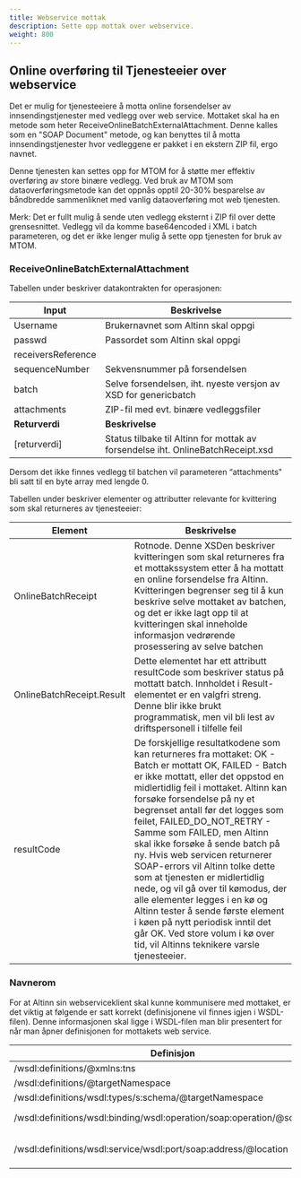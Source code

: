 ```yaml
---
title: Webservice mottak 
description: Sette opp mottak over webservice.
weight: 800
---
```


## Online overføring til Tjenesteeier over webservice

Det er mulig for tjenesteeiere å motta online forsendelser av innsendingstjenester med vedlegg over web service.
Mottaket skal ha en metode som heter ReceiveOnlineBatchExternalAttachment.
Denne kalles som en "SOAP Document" metode, og kan benyttes til å motta innsendingstjenester hvor vedleggene er  pakket i en ekstern ZIP fil, ergo navnet.

Denne tjenesten kan settes opp for MTOM for å støtte mer effektiv overføring av store binære vedlegg.
Ved bruk av MTOM som dataoverføringsmetode kan det oppnås opptil 20-30% besparelse av båndbredde sammenliknet med vanlig dataoverføring mot web tjenesten.

Merk: Det er fullt mulig å sende uten vedlegg eksternt i ZIP fil over dette grensesnittet.
Vedlegg vil da komme base64encoded i XML i batch parameteren, og det er ikke lenger mulig å sette opp tjenesten for bruk av MTOM.

### ReceiveOnlineBatchExternalAttachment

Tabellen under beskriver datakontrakten for operasjonen:

| **Input**          | **Beskrivelse**                                                                 |
| ------------------ | ------------------------------------------------------------------------------- |
| Username           | Brukernavnet som Altinn skal oppgi                                              |
| passwd             | Passordet som Altinn skal oppgi                                                 |
| receiversReference |                                                                                 |
| sequenceNumber     | Sekvensnummer på forsendelsen                                                   |
| batch              | Selve forsendelsen, iht.  nyeste versjon av XSD for genericbatch                |
| attachments        | ZIP-fil med evt. binære vedleggsfiler                                           |
| **Returverdi**     | **Beskrivelse**                                                                 |
| [returverdi]       | Status tilbake til Altinn for mottak av forsendelse iht. OnlineBatchReceipt.xsd |

Dersom det ikke finnes vedlegg til batchen vil parameteren “attachments" bli satt til en byte array med lengde 0.

Tabellen under beskriver elementer og attributter relevante for kvittering som skal returneres av tjenesteeier:

| **Element**               | **Beskrivelse**                                                                                                                                                                                                                                                                                                                                                                                                                                                                               |
| ------------------------- | --------------------------------------------------------------------------------------------------------------------------------------------------------------------------------------------------------------------------------------------------------------------------------------------------------------------------------------------------------------------------------------------------------------------------------------------------------------------------------------------- |
| OnlineBatchReceipt        | Rotnode. Denne XSDen beskriver kvitteringen som skal returneres fra et mottakssystem etter å ha mottatt en online forsendelse fra Altinn. Kvitteringen begrenser seg til å kun beskrive selve mottaket av batchen, og det er ikke lagt opp til at kvitteringen skal inneholde informasjon vedrørende prosessering av selve batchen                                                                                                                                                            |
| OnlineBatchReceipt.Result | Dette elementet har ett attributt resultCode som beskriver status på mottatt batch. Innholdet i Result-elementet er en valgfri streng. Denne blir ikke brukt programmatisk, men vil bli lest av driftspersonell i tilfelle feil                                                                                                                                                                                                                                                               |
| resultCode                | De forskjellige resultatkodene som kan returneres fra mottaket: OK - Batch er mottatt OK, FAILED - Batch er ikke mottatt, eller det oppstod en midlertidlig feil i mottaket. Altinn kan forsøke forsendelse på ny et begrenset antall før det logges som feilet, FAILED_DO_NOT_RETRY - Samme som FAILED, men Altinn skal ikke forsøke å sende batch på ny. Hvis web servicen returnerer SOAP-errors vil Altinn tolke dette som at tjenesten er midlertidlig nede, og vil gå over til kømodus, der alle elementer legges i en kø og Altinn tester å sende første element i køen på nytt periodisk inntil det går OK. Ved store volum i kø over tid, vil Altinns teknikere varsle tjenesteeier. |

### Navnerom

For at Altinn sin webserviceklient skal kunne kommunisere med mottaket, er det viktig at følgende er satt korrekt (definisjonene vil finnes igjen i WSDL-filen).
Denne informasjonen skal ligge i WSDL-filen man blir presentert for når man åpner definisjonen for mottakets web service.

| **Definisjon**                                                           | **Verdi**                                                         | **Beskrivelse**                                            |
| ------------------------------------------------------------------------ | ----------------------------------------------------------------- | ---------------------------------------------------------- |
| /wsdl:definitions/@xmlns:tns                                             | http://AltInn.no/webservices/                                     | Navneromsdefinisjon                                        |
| /wsdl:definitions/@targetNamespace                                       | http://AltInn.no/webservices/                                     | Navneromsdefinisjon                                        |
| /wsdl:definitions/wsdl:types/s:schema/@targetNamespace                   | http://AltInn.no/webservices/                                     | Navneromsdefinisjon                                        |
| /wsdl:definitions/wsdl:binding/wsdl:operation/soap:operation/@soapAction | http://AltInn.no/webservices/ReceiveOnlineBatchExternalAttachment | Identifikator for SOAP-metode                              |
| /wsdl:definitions/wsdl:service/wsdl:port/soap:address/@location          | Mottaksavhengig                                                   | Dette er URLen til mottaket som Altinn skal benytte seg av |
